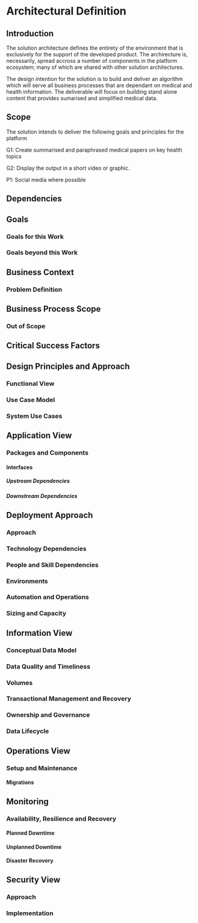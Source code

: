 # Architectural Definition

## Introduction

The solution architecture defines the entirety of the environment that is exclusively for the support of the developed product.  The archirecture is, necessarily, spread accross a number of components in the platform ecosystem; many of which are shared with other solution architectures.

The design intention for the solution is to build and deliver an algorithm which will serve all business processes that are dependant on medical and health information.  The deliverable will focus on building stand alone content that provides sumarised and simplified medical data. 

## Scope

The solution intends to deliver the following goals and principles for the platform

G1: Create summarised and paraphrased medical papers on key health topics

G2: Display the output in a short video or graphic.

P1: Social media where possible

## Dependencies

## Goals
### Goals for this Work
### Goals beyond this Work

## Business Context
### Problem Definition

## Business Process Scope
### Out of Scope
## Critical Success Factors

## Design Principles and Approach
### Functional View
### Use Case Model
### System Use Cases

## Application View
### Packages and Components
#### Interfaces
##### Upstream Dependencies
##### Downstream Dependencies

## Deployment Approach
### Approach
### Technology Dependencies
### People and Skill Dependencies
### Environments
### Automation and Operations
### Sizing and Capacity

## Information View
### Conceptual Data Model
### Data Quality and Timeliness
### Volumes
### Transactional Management and Recovery
### Ownership and Governance
### Data Lifecycle

## Operations View
### Setup and Maintenance
#### Migrations

## Monitoring
### Availability, Resilience and Recovery
#### Planned Downtime
#### Unplanned Downtime
#### Disaster Recovery

## Security View
### Approach
### Implementation

